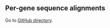 ## Per-gene sequence alignments

Go to [GitHub directory](https://github.com/biocore/wol/tree/master/data/alignments/genes).
